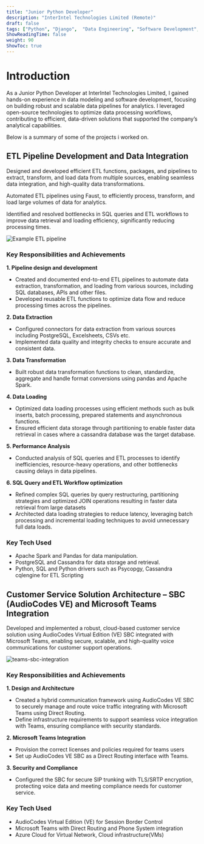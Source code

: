 ```yaml
---
title: "Junior Python Developer"
description: "InterIntel Technologies Limited (Remote)"
draft: false
tags: ["Python", "Django",  "Data Engineering", "Software Development", "Azure", "Cassandra", "PySpark", "SQL", "AudioCodes", "Microsoft Teams"]
ShowReadingTime: false
weight: 90
ShowToc: true
---
```

# Introduction

As a Junior Python Developer at InterIntel Technologies Limited, I gained hands-on experience in data modeling and software development, focusing on building robust and scalable data pipelines for analytics. I leveraged open-source technologies to optimize data processing workflows, contributing to efficient, data-driven solutions that supported the company’s analytical capabilities.

Below is a summary of some of the projects i worked on.


##  ETL Pipeline Development and Data Integration
Designed and developed efficient ETL functions, packages, and pipelines to extract, transform, and load data from multiple
sources, enabling seamless data integration, and high-quality data transformations.

Automated ETL pipelines using Faust, to efficiently process, transform, and load large volumes of data for analytics.

Identified and resolved bottlenecks in SQL queries and ETL workflows to improve data retrieval and loading efficiency, significantly reducing processing times.

![Example ETL pipeline](https://res.cloudinary.com/tinegadev/image/upload/c_pad,b_gen_fill,ar_16:9/v1730713406/blog/ETL_fskcfk.png)




### Key Responsibilities and Achievements

**1. Pipeline design and development**
- Created and documented end-to-end ETL pipelines to automate data extraction, transformation, and loading from various sources, including SQL databases, APIs and other files.
- Developed reusable ETL functions to optimize data flow and reduce processing times across the pipelines.

**2. Data Extraction**
- Configured connectors for data extraction from various sources including PostgreSQL, Excelsheets, CSVs etc.
- Implemented data quality and integrity checks to ensure accurate and consistent data.

**3. Data Transformation**
- Built robust data transformation functions to clean, standardize, aggregate and handle format conversions using pandas and Apache Spark.

**4. Data Loading**
- Optimized data loading processes using efficient methods such as bulk inserts, batch processing,  prepared statements and asynchronous functions.
- Ensured efficient data storage through partitioning to enable faster data retrieval in cases where a cassandra database was the target database. 

**5. Performance Analysis**
- Conducted analysis of SQL queries and ETL processes to identify inefficiencies, resource-heavy operations, and other bottlenecks causing delays in data pipelines.

**6. SQL Query and ETL Workflow optimization**
- Refined complex SQL queries by query restructuring, partitioning strategies and optimized JOIN operations resulting in faster data retrieval from large datasets
- Architected data loading strategies to reduce latency, leveraging batch processing and incremental loading techniques to avoid unnecessary full data loads.


### Key Tech Used
- Apache Spark and Pandas for data manipulation.
- PostgreSQL and Cassandra for data storage and retrieval.
- Python, SQL and Python drivers such as Psycopgy, Cassandra cqlengine for ETL Scripting

## Customer Service Solution Architecture – SBC (AudioCodes VE) and Microsoft Teams Integration

Developed and implemented a robust, cloud-based customer service solution using AudioCodes Virtual Edition (VE) SBC integrated with Microsoft Teams, enabling secure, scalable, and high-quality voice communications for customer support operations.

![teams-sbc-integration](https://res.cloudinary.com/tinegadev/image/upload/c_pad,b_gen_fill,ar_16:9/v1730715402/blog/teams-sbc-integration_mwtsmz.png)

### Key Responsibilities and Achievements
**1. Design and Architecture**
- Created a hybrid communication framework using AudioCodes VE SBC to securely manage and route voice traffic integrating with Microsoft Teams using Direct Routing.
- Define infrastructure requirements to support seamless voice integration with Teams, ensuring compliance with security standards.

**2. Microsoft Teams Integration**
- Provision the correct licenses and policies required for teams users
- Set up AudioCodes VE SBC as a Direct Routing interface with Teams.

**3. Security and Compliance**
- Configured the SBC for secure SIP trunking with TLS/SRTP encryption, protecting voice data and meeting compliance needs for customer service.

### Key Tech Used
- AudioCodes Virtual Edition (VE) for Session Border Control
- Microsoft Teams with Direct Routing and Phone System integration
- Azure Cloud for Virtual Network, Cloud infrastructure(VMs)